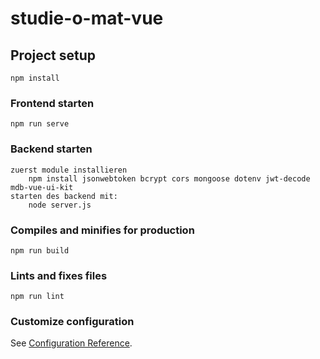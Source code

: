 # studie-o-mat-vue

## Project setup
```
npm install
```

### Frontend starten
```
npm run serve
```

### Backend starten
```
zuerst module installieren
    npm install jsonwebtoken bcrypt cors mongoose dotenv jwt-decode mdb-vue-ui-kit
starten des backend mit:
    node server.js
```

### Compiles and minifies for production
```
npm run build
```

### Lints and fixes files
```
npm run lint
```

### Customize configuration
See [Configuration Reference](https://cli.vuejs.org/config/).

